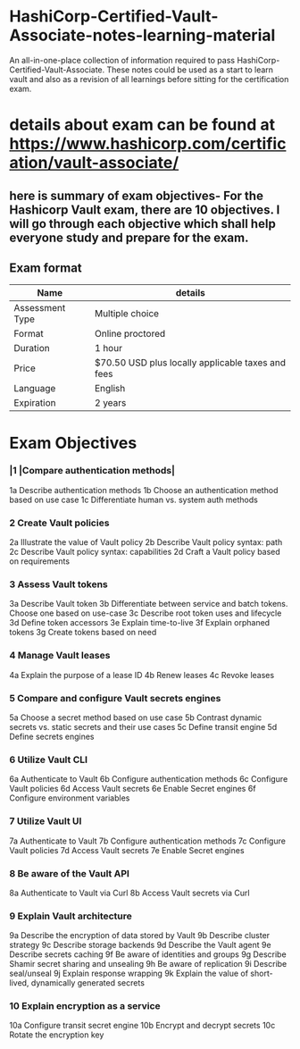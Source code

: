 # HashiCorp-Certified-Vault-Associate-notes-learning-material
An all-in-one-place collection of information required to pass HashiCorp-Certified-Vault-Associate. These notes could be used as a start to learn vault and also as a revision of all learnings before sitting for the certification exam.




# details about exam can be found at https://www.hashicorp.com/certification/vault-associate/

## here is summary of exam objectives- For the Hashicorp Vault exam, there are 10 objectives. I will go through each objective which shall help everyone study and prepare for the exam.


## Exam format
   | Name | details |
   | ---------------- | ---------------- |
   | Assessment Type	| Multiple choice |
   | Format	| Online proctored |
   | Duration	| 1 hour |
   | Price	| $70.50 USD plus locally applicable taxes and fees |
   | Language	| English |
   | Expiration	| 2 years |


# Exam Objectives
### |1	|Compare authentication methods|
1a	Describe authentication methods
1b	Choose an authentication method based on use case
1c	Differentiate human vs. system auth methods


### 2	Create Vault policies
2a	Illustrate the value of Vault policy
2b	Describe Vault policy syntax: path
2c	Describe Vault policy syntax: capabilities
2d	Craft a Vault policy based on requirements

### 3	Assess Vault tokens
3a	Describe Vault token
3b	Differentiate between service and batch tokens. Choose one based on use-case
3c	Describe root token uses and lifecycle
3d	Define token accessors
3e	Explain time-to-live
3f	Explain orphaned tokens
3g	Create tokens based on need

### 4	Manage Vault leases
4a	Explain the purpose of a lease ID
4b	Renew leases
4c	Revoke leases

### 5	Compare and configure Vault secrets engines
5a	Choose a secret method based on use case
5b	Contrast dynamic secrets vs. static secrets and their use cases
5c	Define transit engine
5d	Define secrets engines

### 6	Utilize Vault CLI
6a	Authenticate to Vault
6b	Configure authentication methods
6c	Configure Vault policies
6d	Access Vault secrets
6e	Enable Secret engines
6f	Configure environment variables

### 7	Utilize Vault UI
7a	Authenticate to Vault
7b	Configure authentication methods
7c	Configure Vault policies
7d	Access Vault secrets
7e	Enable Secret engines

### 8	Be aware of the Vault API
8a	Authenticate to Vault via Curl
8b	Access Vault secrets via Curl

### 9	Explain Vault architecture
9a	Describe the encryption of data stored by Vault
9b	Describe cluster strategy
9c	Describe storage backends
9d	Describe the Vault agent
9e	Describe secrets caching
9f	Be aware of identities and groups
9g	Describe Shamir secret sharing and unsealing
9h	Be aware of replication
9i	Describe seal/unseal
9j	Explain response wrapping
9k	Explain the value of short-lived, dynamically generated secrets

### 10	Explain encryption as a service
10a	Configure transit secret engine
10b	Encrypt and decrypt secrets
10c	Rotate the encryption key
